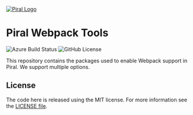 [![Piral Logo](https://github.com/smapiot/piral/raw/master/docs/assets/logo.png)](https://piral.io)

# Piral Webpack Tools

![Azure Build Status](https://dev.azure.com/FlorianRappl/piral-cli-plugins/_apis/build/status/FlorianRappl.piral-cli-webpack?branchName=master) ![GitHub License](https://img.shields.io/badge/license-MIT-blue.svg)

This repository contains the packages used to enable Webpack support in Piral. We support multiple options.

## License

The code here is released using the MIT license. For more information see the [LICENSE file](LICENSE).
